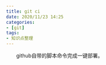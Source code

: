 ```yaml
---
title: git ci
date: 2020/11/23 14:25
categories:
- [git]
tags:
- 知识点整理
---
```

&emsp;&emsp;github自带的脚本命令完成一键部署。
<!--more-->